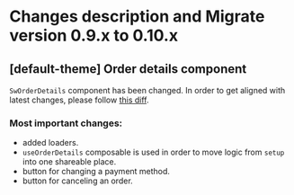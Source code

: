 # Changes description and Migrate version 0.9.x to 0.10.x

## [default-theme] Order details component

`SwOrderDetails` component has been changed. In order to get aligned with latest changes, please follow [this diff](https://github.com/vuestorefront/shopware-pwa/pull/1603/files#diff-de0f81c5a9fa22cfab5d0375e4b69b906d92b15bb3c103402125d2f2bd771313).

### Most important changes:
- added loaders.
- `useOrderDetails` composable is used in order to move logic from `setup` into one shareable place.
- button for changing a payment method.
- button for canceling an order.